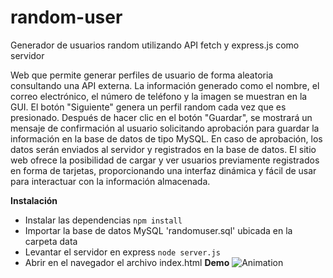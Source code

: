 # random-user
Generador de usuarios random utilizando API fetch y express.js como servidor

Web que permite generar perfiles de usuario de forma aleatoria consultando una API externa. 
La información generado como el nombre, el correo electrónico, el número de teléfono y la imagen se muestran en la GUI. El botón "Siguiente" genera un perfil random cada vez que es presionado. Después de hacer clic en el botón "Guardar", se mostrará un mensaje de confirmación al usuario solicitando aprobación para guardar la información en la base de datos de tipo MySQL. En caso de aprobación, los datos serán enviados al servidor y registrados en la base de datos. El sitio web ofrece la posibilidad de cargar y ver usuarios previamente registrados en forma de tarjetas, proporcionando una interfaz dinámica y fácil de usar para interactuar con la información almacenada.

**Instalación**

- Instalar las dependencias
```npm install```
- Importar la base de datos MySQL 'randomuser.sql' ubicada en la carpeta data
- Levantar el servidor en express
```node server.js```
- Abrir en el navegador el archivo index.html
**Demo**
![Animation](https://github.com/blaszorrilla/random-user/assets/37028794/d211c029-5bb0-46e4-a440-03a29dfc977f)



